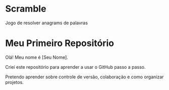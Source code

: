 # Scramble
Jogo de resolver anagrams de palavras
# Meu Primeiro Repositório

Olá! Meu nome é [Seu Nome].

Criei este repositório para aprender a usar o GitHub passo a passo.

Pretendo aprender sobre controle de versão, colaboração e como organizar projetos.
